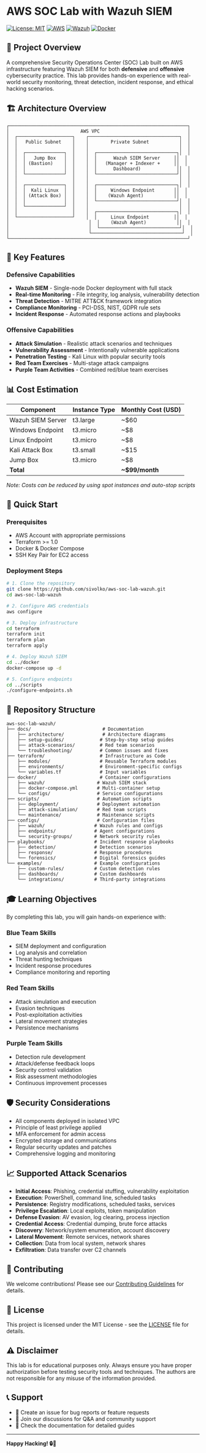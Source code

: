 # AWS SOC Lab with Wazuh SIEM

[![License: MIT](https://img.shields.io/badge/License-MIT-yellow.svg)](https://opensource.org/licenses/MIT)
[![AWS](https://img.shields.io/badge/AWS-Cloud-orange.svg)](https://aws.amazon.com/)
[![Wazuh](https://img.shields.io/badge/Wazuh-SIEM-blue.svg)](https://wazuh.com/)
[![Docker](https://img.shields.io/badge/Docker-Containerized-blue.svg)](https://www.docker.com/)

## 🎯 Project Overview

A comprehensive Security Operations Center (SOC) Lab built on AWS infrastructure featuring Wazuh SIEM for both **defensive** and **offensive** cybersecurity practice. This lab provides hands-on experience with real-world security monitoring, threat detection, incident response, and ethical hacking scenarios.

## 🏗️ Architecture Overview

```
┌─────────────────────────────────────────────────────────────────┐
│                          AWS VPC                                │
│  ┌────────────────────┐    ┌─────────────────────────────────┐  │
│  │   Public Subnet    │    │        Private Subnet           │  │
│  │                    │    │                                 │  │
│  │  ┌──────────────┐  │    │  ┌─────────────────────────────┐│  │
│  │  │   Jump Box   │  │    │  │      Wazuh SIEM Server     ││  │
│  │  │ (Bastion)    │  │    │  │   (Manager + Indexer +     ││  │
│  │  │              │  │    │  │      Dashboard)             ││  │
│  │  └──────────────┘  │    │  └─────────────────────────────┘│  │
│  │                    │    │                                 │  │
│  │  ┌──────────────┐  │    │  ┌─────────────────────────────┐│  │
│  │  │  Kali Linux  │  │    │  │     Windows Endpoint       ││  │
│  │  │ (Attack Box) │  │    │  │    (Wazuh Agent)           ││  │
│  │  │              │  │    │  └─────────────────────────────┘│  │
│  │  └──────────────┘  │    │                                 │  │
│  │                    │    │  ┌─────────────────────────────┐│  │
│  └────────────────────┘    │  │     Linux Endpoint         ││  │
│                             │  │    (Wazuh Agent)           ││  │
│                             │  └─────────────────────────────┘│  │
│                             └─────────────────────────────────┘  │
└─────────────────────────────────────────────────────────────────┘
```

## 🎯 Key Features

### Defensive Capabilities
- **Wazuh SIEM** - Single-node Docker deployment with full stack
- **Real-time Monitoring** - File integrity, log analysis, vulnerability detection
- **Threat Detection** - MITRE ATT&CK framework integration
- **Compliance Monitoring** - PCI-DSS, NIST, GDPR rule sets
- **Incident Response** - Automated response actions and playbooks

### Offensive Capabilities
- **Attack Simulation** - Realistic attack scenarios and techniques
- **Vulnerability Assessment** - Intentionally vulnerable applications
- **Penetration Testing** - Kali Linux with popular security tools
- **Red Team Exercises** - Multi-stage attack campaigns
- **Purple Team Activities** - Combined red/blue team exercises

## 📊 Cost Estimation

| Component | Instance Type | Monthly Cost (USD) |
|-----------|---------------|-------------------|
| Wazuh SIEM Server | t3.large | ~$60 |
| Windows Endpoint | t3.micro | ~$8 |
| Linux Endpoint | t3.micro | ~$8 |
| Kali Attack Box | t3.small | ~$15 |
| Jump Box | t3.micro | ~$8 |
| **Total** | | **~$99/month** |

*Note: Costs can be reduced by using spot instances and auto-stop scripts*

## 🚀 Quick Start

### Prerequisites
- AWS Account with appropriate permissions
- Terraform >= 1.0
- Docker & Docker Compose
- SSH Key Pair for EC2 access

### Deployment Steps
```bash
# 1. Clone the repository
git clone https://github.com/sivolko/aws-soc-lab-wazuh.git
cd aws-soc-lab-wazuh

# 2. Configure AWS credentials
aws configure

# 3. Deploy infrastructure
cd terraform
terraform init
terraform plan
terraform apply

# 4. Deploy Wazuh SIEM
cd ../docker
docker-compose up -d

# 5. Configure endpoints
cd ../scripts
./configure-endpoints.sh
```

## 📁 Repository Structure

```
aws-soc-lab-wazuh/
├── docs/                          # Documentation
│   ├── architecture/              # Architecture diagrams
│   ├── setup-guides/             # Step-by-step setup guides
│   ├── attack-scenarios/         # Red team scenarios
│   └── troubleshooting/          # Common issues and fixes
├── terraform/                    # Infrastructure as Code
│   ├── modules/                  # Reusable Terraform modules
│   ├── environments/             # Environment-specific configs
│   └── variables.tf              # Input variables
├── docker/                       # Container configurations 
│   ├── wazuh/                   # Wazuh SIEM stack
│   ├── docker-compose.yml       # Multi-container setup
│   └── configs/                 # Service configurations
├── scripts/                     # Automation scripts
│   ├── deployment/              # Deployment automation
│   ├── attack-simulation/       # Red team scripts
│   └── maintenance/             # Maintenance scripts
├── configs/                     # Configuration files
│   ├── wazuh/                  # Wazuh rules and configs
│   ├── endpoints/              # Agent configurations
│   └── security-groups/        # Network security rules
├── playbooks/                  # Incident response playbooks
│   ├── detection/              # Detection scenarios
│   ├── response/               # Response procedures
│   └── forensics/              # Digital forensics guides
└── examples/                   # Example configurations
    ├── custom-rules/           # Custom detection rules
    ├── dashboards/             # Custom dashboards
    └── integrations/           # Third-party integrations
```

## 🎓 Learning Objectives

By completing this lab, you will gain hands-on experience with:

### Blue Team Skills
- SIEM deployment and configuration
- Log analysis and correlation
- Threat hunting techniques
- Incident response procedures
- Compliance monitoring and reporting

### Red Team Skills
- Attack simulation and execution
- Evasion techniques
- Post-exploitation activities
- Lateral movement strategies
- Persistence mechanisms

### Purple Team Skills
- Detection rule development
- Attack/defense feedback loops
- Security control validation
- Risk assessment methodologies
- Continuous improvement processes

## 🛡️ Security Considerations

- All components deployed in isolated VPC
- Principle of least privilege applied
- MFA enforcement for admin access
- Encrypted storage and communications
- Regular security updates and patches
- Comprehensive logging and monitoring

## 📈 Supported Attack Scenarios

- **Initial Access**: Phishing, credential stuffing, vulnerability exploitation
- **Execution**: PowerShell, command line, scheduled tasks
- **Persistence**: Registry modifications, scheduled tasks, services
- **Privilege Escalation**: Local exploits, token manipulation
- **Defense Evasion**: AV evasion, log clearing, process injection
- **Credential Access**: Credential dumping, brute force attacks
- **Discovery**: Network/system enumeration, account discovery
- **Lateral Movement**: Remote services, network shares
- **Collection**: Data from local system, network shares
- **Exfiltration**: Data transfer over C2 channels

## 🤝 Contributing

We welcome contributions! Please see our [Contributing Guidelines](CONTRIBUTING.md) for details.

## 📄 License

This project is licensed under the MIT License - see the [LICENSE](LICENSE) file for details.

## ⚠️ Disclaimer

This lab is for educational purposes only. Always ensure you have proper authorization before testing security tools and techniques. The authors are not responsible for any misuse of the information provided.

## 📞 Support

- 📧 Create an issue for bug reports or feature requests
- 💬 Join our discussions for Q&A and community support
- 📖 Check the documentation for detailed guides

---

**Happy Hacking! 🔒🎯**